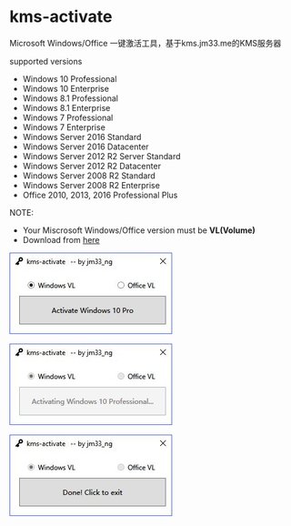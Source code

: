 # kms-activate
Microsoft Windows/Office 一键激活工具，基于kms.jm33.me的KMS服务器

supported versions

- Windows 10 Professional
- Windows 10 Enterprise
- Windows 8.1 Professional
- Windows 8.1 Enterprise
- Windows 7 Professional
- Windows 7 Enterprise
- Windows Server 2016 Standard
- Windows Server 2016 Datacenter
- Windows Server 2012 R2 Server Standard
- Windows Server 2012 R2 Datacenter
- Windows Server 2008 R2 Standard
- Windows Server 2008 R2 Enterprise
- Office 2010, 2013, 2016 Professional Plus

NOTE:

- Your Miscrosoft Windows/Office version must be **VL(Volume)**
- Download from [here](https://github.com/jm33-m0/kms-activate/releases)

![](/img/win-activate.JPG)

![](/img/win-activate-wait.JPG)

![](/img/win-activate-done.JPG)
